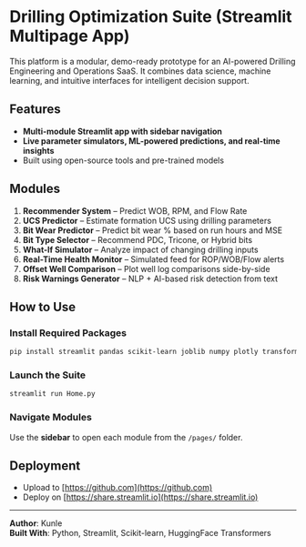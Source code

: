 
# Drilling Optimization Suite (Streamlit Multipage App)

This platform is a modular, demo-ready prototype for an AI-powered Drilling Engineering and Operations SaaS. It combines data science, machine learning, and intuitive interfaces for intelligent decision support.

## Features

- **Multi-module Streamlit app with sidebar navigation**
- **Live parameter simulators, ML-powered predictions, and real-time insights**
- Built using open-source tools and pre-trained models

## Modules

1. **Recommender System** – Predict WOB, RPM, and Flow Rate
2. **UCS Predictor** – Estimate formation UCS using drilling parameters
3. **Bit Wear Predictor** – Predict bit wear % based on run hours and MSE
4. **Bit Type Selector** – Recommend PDC, Tricone, or Hybrid bits
5. **What-If Simulator** – Analyze impact of changing drilling inputs
6. **Real-Time Health Monitor** – Simulated feed for ROP/WOB/Flow alerts
7. **Offset Well Comparison** – Plot well log comparisons side-by-side
8. **Risk Warnings Generator** – NLP + AI-based risk detection from text

## How to Use

### Install Required Packages
```bash
pip install streamlit pandas scikit-learn joblib numpy plotly transformers torch
```

### Launch the Suite
```bash
streamlit run Home.py
```

### Navigate Modules
Use the **sidebar** to open each module from the `/pages/` folder.

## Deployment

- Upload to [https://github.com](https://github.com)
- Deploy on [https://share.streamlit.io](https://share.streamlit.io)

---

**Author**: Kunle  
**Built With**: Python, Streamlit, Scikit-learn, HuggingFace Transformers
